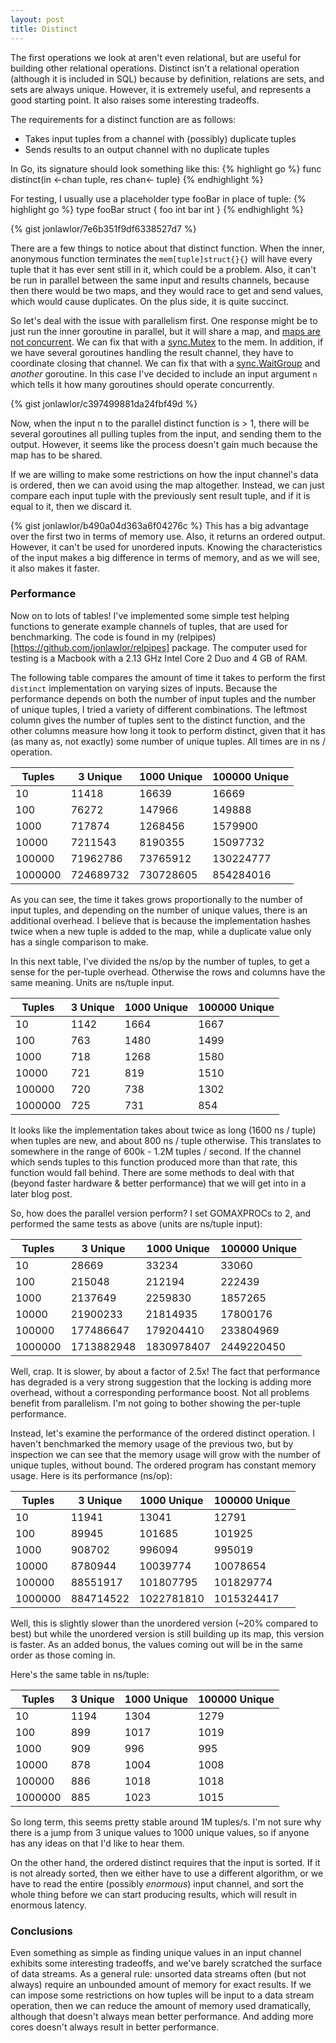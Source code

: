 ```yaml
---
layout: post
title: Distinct
---
```


The first operations we look at aren't even relational, but are useful for building other relational operations.  Distinct isn't a relational operation (although it is included in SQL) because by definition, relations are sets, and sets are always unique.  However, it is extremely useful, and represents a good starting point.  It also raises some interesting tradeoffs.

The requirements for a distinct function are as follows:

* Takes input tuples from a channel with (possibly) duplicate tuples
* Sends results to an output channel with no duplicate tuples

In Go, its signature should look something like this:
{% highlight go %}
func distinct(in <-chan tuple, res chan<- tuple)
{% endhighlight %}

For testing, I usually use a placeholder type fooBar in place of tuple:
{% highlight go %}
type fooBar struct {
	foo int
	bar int
}
{% endhighlight %}

{% gist jonlawlor/7e6b351f9df6338527d7 %}

There are a few things to notice about that distinct function.  When the inner, anonymous function terminates the `mem[tuple]struct{}{}` will have every tuple that it has ever sent still in it, which could be a problem.  Also, it can't be run in parallel between the same input and results channels, because then there would be two maps, and they would race to get and send values, which would cause duplicates.  On the plus side, it is quite succinct.

So let's deal with the issue with parallelism first.  One response might be to just run the inner goroutine in parallel, but it will share a map, and [maps are not concurrent](http://golang.org/doc/faq#atomic_maps).  We can fix that with a [sync.Mutex](http://golang.org/pkg/sync/#Mutex) to the mem.  In addition, if we have several goroutines handling the result channel, they have to coordinate closing that channel.  We can fix that with a [sync.WaitGroup](http://golang.org/pkg/sync/#WaitGroup) and *another* goroutine.  In this case I've decided to include an input argument `n` which tells it how many goroutines should operate concurrently.

{% gist jonlawlor/c397499881da24fbf49d %}


Now, when the input n to the parallel distinct function is > 1, there will be several goroutines all pulling tuples from the input, and sending them to the output.  However, it seems like the process doesn't gain much because the map has to be shared.

If we are willing to make some restrictions on how the input channel's data is ordered, then we can avoid using the map altogether.  Instead, we can just compare each input tuple with the previously sent result tuple, and if it is equal to it, then we discard it.

{% gist jonlawlor/b490a04d363a6f04276c %}
This has a big advantage over the first two in terms of memory use.  Also, it returns an ordered output.  However, it can't be used for unordered inputs.  Knowing the characteristics of the input makes a big difference in terms of memory, and as we will see, it also makes it faster.


### Performance

Now on to lots of tables!  I've implemented some simple test helping functions to generate example channels of tuples, that are used for benchmarking.  The code is found in my (relpipes)[https://github.com/jonlawlor/relpipes] package.  The computer used for testing is a Macbook with a 2.13 GHz Intel Core 2 Duo and 4 GB of RAM.

The following table compares the amount of time it takes to perform the first `distinct` implementation on varying sizes of inputs.  Because the performance depends on both the number of input tuples and the number of unique tuples, I tried a variety of different combinations.  The leftmost column gives the number of tuples sent to the distinct function, and the other columns measure how long it took to perform distinct, given that it has (as many as, not exactly) some number of unique tuples.  All times are in ns / operation.

<table>
  <thead>
    <tr>
      <th>Tuples</th>
      <th>3 Unique</th>
      <th>1000 Unique</th>
      <th>100000 Unique</th>
    </tr>
  </thead>
  <tbody>
<tr>
  <td>10</td>	<td>11418</td>	<td>16639</td>	<td>16669</td>
</tr>
<tr>
  <td>100</td>	<td>76272</td>	<td>147966</td>	<td>149888</td>
</tr>
<tr>
  <td>1000</td>	<td>717874</td>	<td>1268456</td>	<td>1579900</td>
</tr>
<tr>
  <td>10000</td>	<td>7211543</td>	<td>8190355</td>	<td>15097732</td>
</tr>
<tr>
  <td>100000</td>	<td>71962786</td>	<td>73765912</td>	<td>130224777</td>
</tr>
<tr>
  <td>1000000</td>	<td>724689732</td>	<td>730728605</td>	<td>854284016</td>
</tr>
  </tbody>
</table>

As you can see, the time it takes grows proportionally to the number of input tuples, and depending on the number of unique values, there is an additional overhead.  I believe that is because the implementation hashes twice when a new tuple is added to the map, while a duplicate value only has a single comparison to make.


In this next table, I've divided the ns/op by the number of tuples, to get a sense for the per-tuple overhead.  Otherwise the rows and columns have the same meaning.  Units are ns/tuple input.
<table>
  <thead>
    <tr>
      <th>Tuples</th>
      <th>3 Unique</th>
      <th>1000 Unique</th>
      <th>100000 Unique</th>
    </tr>
  </thead>
<tbody>
<tr>
<td>10</td> <td>1142</td> <td>1664</td> <td>1667</td>
</tr>
<tr>
<td>100</td> <td>763</td> <td>1480</td> <td>1499</td>
</tr>
<tr>
<td>1000</td> <td>718</td> <td>1268</td> <td>1580</td>
</tr>
<tr>
<td>10000</td> <td>721</td> <td>819</td> <td>1510</td>
</tr>
<tr>
<td>100000</td> <td>720</td> <td>738</td> <td>1302</td>
</tr>
<tr>
<td>1000000</td> <td>725</td> <td>731</td> <td>854</td>
</tr>
</tbody>
</table>

It looks like the implementation takes about twice as long (1600 ns / tuple) when tuples are new, and about 800 ns / tuple otherwise.  This translates to somewhere in the range of 600k - 1.2M tuples / second.  If the channel which sends tuples to this function produced more than that rate, this function would fall behind.  There are some methods to deal with that (beyond faster hardware & better performance) that we will get into in a later blog post.

So, how does the parallel version perform?  I set GOMAXPROCs to 2, and performed the same tests as above (units are ns/tuple input):

<table>
	<thead>
		<tr>
			<th>Tuples</th>
			<th>3 Unique</th>
			<th>1000 Unique</th>
			<th>100000 Unique</th>
		</tr>
	</thead>
<tbody>
<tr>
<td>10</td>	<td>28669</td>	<td>33234</td>	<td>33060</td>
</tr>
<tr>
<td>100</td>	<td>215048</td>	<td>212194</td>	<td>222439</td>
</tr>
<tr>
<td>1000</td>	<td>2137649</td>	<td>2259830</td>	<td>1857265</td>
</tr>
<tr>
<td>10000</td>	<td>21900233</td>	<td>21814935</td>	<td>17800176</td>
</tr>
<tr>
<td>100000</td>	<td>177486647</td>	<td>179204410</td>	<td>233804969</td>
</tr>
<tr>
<td>1000000</td>	<td>1713882948</td>	<td>1830978407</td>	<td>2449220450</td>
</tr>
</tbody>
</table>

Well, crap.  It is slower, by about a factor of 2.5x!  The fact that performance has degraded is a very strong suggestion that the locking is adding more overhead, without a corresponding performance boost.  Not all problems benefit from parallelism.  I'm not going to bother showing the per-tuple performance.

Instead, let's examine the performance of the ordered distinct operation.  I haven't benchmarked the memory usage of the previous two, but by inspection we can see that the memory usage will grow with the number of unique tuples, without bound.  The ordered program has constant memory usage.  Here is its performance (ns/op):

<table>
	<thead>
		<tr>
			<th>Tuples</th>
			<th>3 Unique</th>
			<th>1000 Unique</th>
			<th>100000 Unique</th>
		</tr>
	</thead>
<tbody>
<tr>
<td>10</td>	<td>11941</td>	<td>13041</td>	<td>12791</td>
</tr>
<tr>
<td>100</td>	<td>89945</td>	<td>101685</td>	<td>101925</td>
</tr>
<tr>
<td>1000</td>	<td>908702</td>	<td>996094</td>	<td>995019</td>
</tr>
<tr>
<td>10000</td>	<td>8780944</td>	<td>10039774</td>	<td>10078654</td>
</tr>
<tr>
<td>100000</td>	<td>88551917</td>	<td>101807795</td>	<td>101829774</td>
</tr>
<tr>
<td>1000000</td>	<td>884714522</td>	<td>1022781810</td>	<td>1015324417</td>
</tr>
</tbody>
</table>


Well, this is slightly slower than the unordered version (~20% compared to best) but while the unordered version is still building up its map, this version is faster.  As an added bonus, the values coming out will be in the same order as those coming in.

Here's the same table in ns/tuple:

<table>
	<thead>
		<tr>
			<th>Tuples</th>
			<th>3 Unique</th>
			<th>1000 Unique</th>
			<th>100000 Unique</th>
		</tr>
	</thead>
<tbody>
<tr>
<td>10</td>	<td>1194</td>	<td>1304</td>	<td>1279</td>
</tr>
<tr>
<td>100</td>	<td>899</td>	<td>1017</td>	<td>1019</td>
</tr>
<tr>
<td>1000</td>	<td>909</td>	<td>996</td>	<td>995</td>
</tr>
<tr>
<td>10000</td>	<td>878</td>	<td>1004</td>	<td>1008</td>
</tr>
<tr>
<td>100000</td>	<td>886</td>	<td>1018</td>	<td>1018</td>
</tr>
<tr>
<td>1000000</td>	<td>885</td>	<td>1023</td>	<td>1015</td>
</tr>
</tbody>
</table>

So long term, this seems pretty stable around 1M tuples/s.  I'm not sure why there is a jump from 3 unique values to 1000 unique values, so if anyone has any ideas on that I'd like to hear them.

On the other hand, the ordered distinct requires that the input is sorted.  If it is not already sorted, then we either have to use a different algorithm, or we have to read the entire (possibly *enormous*) input channel, and sort the whole thing before we can start producing results, which will result in enormous latency.

### Conclusions
Even something as simple as finding unique values in an input channel exhibits some interesting tradeoffs, and we've barely scratched the surface of data streams.  As a general rule: unsorted data streams often (but not always) require an unbounded amount of memory for exact results.  If we can impose some restrictions on how tuples will be input to a data stream operation, then we can reduce the amount of memory used dramatically, although that doesn't always mean better performance.  And adding more cores doesn't always result in better performance.
